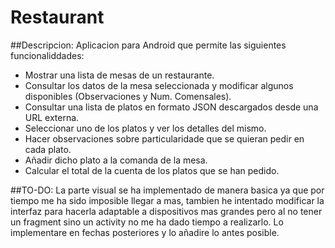 # Restaurant

##Descripcion: 
Aplicacion para Android que permite las siguientes funcionaliddades:
- Mostrar una lista de mesas de un restaurante.
- Consultar los datos de la mesa seleccionada y modificar algunos disponibles (Observaciones y Num. Comensales).
- Consultar una lista de platos en formato JSON descargados desde una URL externa.
- Seleccionar uno de los platos y ver los detalles del mismo.
- Hacer observaciones sobre particularidade que se quieran pedir en cada plato.
- Añadir dicho plato a la comanda de la mesa.
- Calcular el total de la cuenta de los platos que se han pedido.

##TO-DO: 
La parte visual se ha implementado de manera basica ya que por tiempo me ha sido imposible llegar a mas, tambien he intentado modificar la interfaz para hacerla adaptable a dispositivos mas grandes pero al no tener un fragment sino un activity no me ha dado tiempo a realizarlo. Lo implementare en fechas posteriores y lo añadire lo antes posible.
